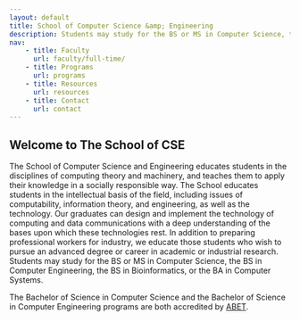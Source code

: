 ```yaml
---
layout: default
title: School of Computer Science &amp; Engineering
description: Students may study for the BS or MS in Computer Science, the BS in Computer Engineering, the BS in Bioinformatics, or the BA in Computer Systems.
nav:
    - title: Faculty
      url: faculty/full-time/
    - title: Programs
      url: programs
    - title: Resources
      url: resources
    - title: Contact
      url: contact
---
```


## Welcome to __The School of CSE__

The School of Computer Science and Engineering educates students in the disciplines of computing theory and machinery, and teaches them to apply their knowledge in a socially responsible way. The School educates students in the intellectual basis of the field, including issues of computability, information theory, and engineering, as well as the technology. Our graduates can design and implement the technology of computing and data communications with a deep understanding of the bases upon which these technologies rest. In addition to preparing professional workers for industry, we educate those students who wish to pursue an advanced degree or career in academic or industrial research.
Students may study for the BS or MS in Computer Science, the BS in Computer Engineering,
the BS in Bioinformatics, or the BA in Computer Systems.

The Bachelor of Science in Computer Science and the Bachelor of Science in Computer Engineering programs are both accredited by [ABET][abet].

[abet]: http://abet.org/



